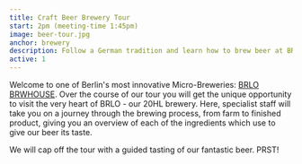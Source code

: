 ```yaml
---
title: Craft Beer Brewery Tour
start: 2pm (meeting-time 1:45pm)
image: beer-tour.jpg
anchor: brewery
description: Follow a German tradition and learn how to brew beer at BRLO BRWHOUSE
active: 1
---
```


Welcome to one of Berlin's most innovative Micro-Breweries: [BRLO BRWHOUSE](https://brlo-brwhouse.de/en/brewery/). Over the course of our tour you will get the unique opportunity to visit the very heart of BRLO - our 20HL brewery.
Here, specialist staff will take you on a journey through the brewing process, from farm to finished product, giving you an overview of each of the ingredients which use to give our beer its
taste. 
	
We will cap off the tour with a guided tasting of our fantastic beer. PRST!

